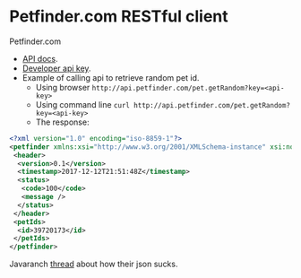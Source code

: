 # Petfinder.com RESTful client

Petfinder.com 
* [API docs](https://www.petfinder.com/developers/api-docs).
* [Developer api key]([https://www.petfinder.com/developers/api-key).
* Example of calling api to retrieve random pet id.
  * Using browser ````http://api.petfinder.com/pet.getRandom?key=<api-key>````
  * Using command line ````curl http://api.petfinder.com/pet.getRandom?key=<api-key>````
  * The response:
````xml
<?xml version="1.0" encoding="iso-8859-1"?>
<petfinder xmlns:xsi="http://www.w3.org/2001/XMLSchema-instance" xsi:noNamespaceSchemaLocation="http://api.petfinder.com/schemas/0.9/petfinder.xsd">
 <header>
  <version>0.1</version>
  <timestamp>2017-12-12T21:51:48Z</timestamp>
  <status>
   <code>100</code>
   <message />
  </status>
 </header>
 <petIds>
  <id>39720173</id>
 </petIds>
</petfinder>
````
Javaranch [thread](https://coderanch.com/t/677693/java/understand-json-petfinder-doesn-match) about how their json sucks. 
